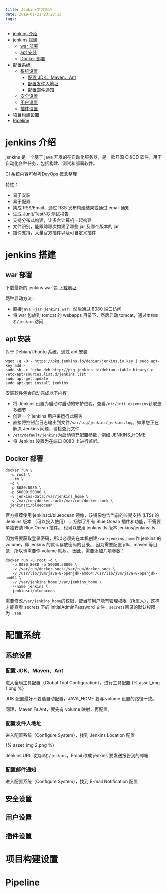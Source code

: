 ```yaml
---
title: Jenkins学习笔记
date: 2019-01-21 23:28:13
tags:
---
```


- [jenkins 介绍](#jenkins-%e4%bb%8b%e7%bb%8d)
- [jenkins 搭建](#jenkins-%e6%90%ad%e5%bb%ba)
  - [war 部署](#war-%e9%83%a8%e7%bd%b2)
  - [apt 安装](#apt-%e5%ae%89%e8%a3%85)
  - [Docker 部署](#docker-%e9%83%a8%e7%bd%b2)
- [配置系统](#%e9%85%8d%e7%bd%ae%e7%b3%bb%e7%bb%9f)
  - [系统设置](#%e7%b3%bb%e7%bb%9f%e8%ae%be%e7%bd%ae)
    - [配置 JDK、Maven、Ant](#%e9%85%8d%e7%bd%ae-jdkmavenant)
    - [配置发件人地址](#%e9%85%8d%e7%bd%ae%e5%8f%91%e4%bb%b6%e4%ba%ba%e5%9c%b0%e5%9d%80)
    - [配置邮件通知](#%e9%85%8d%e7%bd%ae%e9%82%ae%e4%bb%b6%e9%80%9a%e7%9f%a5)
  - [安全设置](#%e5%ae%89%e5%85%a8%e8%ae%be%e7%bd%ae)
  - [用户设置](#%e7%94%a8%e6%88%b7%e8%ae%be%e7%bd%ae)
  - [插件设置](#%e6%8f%92%e4%bb%b6%e8%ae%be%e7%bd%ae)
- [项目构建设置](#%e9%a1%b9%e7%9b%ae%e6%9e%84%e5%bb%ba%e8%ae%be%e7%bd%ae)
- [Pipeline](#pipeline)

<!-- more -->

# jenkins 介绍

jenkins 是一个基于 java 开发的在自动化服务器，是一款开源 CI&CD 软件，用于自动化各种任务，包括构建、测试和部署软件。

CI 系统内容可参考[DevOps 概念整理](/2020/02/14/DevOps概念整理)

特性：

- 易于安装
- 易于配置
- 集成 RSS/Email，通过 RSS 发布构建结果或通过 email 通知
- 生成 Junit/TestNG 测试报告
- 支持分布式构建，让多台计算机一起构建
- 文件识别，能跟踪哪次构建了哪些 jar 及哪个版本的 jar
- 插件支持，大量官方插件以及可自定义插件

# jenkins 搭建

## war 部署

下载最新的 jenkins war 包 [下载地址](http://mirrors.jenkins.io/war-stable/latest/jenkins.war)

两种启动方法：

- 直接`java -jar jenkins.war`，然后通过 8080 端口访问
- 将 war 包放到 tomcat 的 webapps 目录下，然后启动 tomcat，通过`本机域名/jenkins`访问

## apt 安装

对于 Debian/Ubuntu 系统，通过 apt 安装

```
wget -q -O - https://pkg.jenkins.io/debian/jenkins.io.key | sudo apt-key add -
sudo sh -c 'echo deb http://pkg.jenkins.io/debian-stable binary/ > /etc/apt/sources.list.d/jenkins.list'
sudo apt-get update
sudo apt-get install jenkins
```

安装软件包会自动完成以下内容：

- 将 Jenkins 设置为启动时启动的守护进程。查看`/etc/init.d/jenkins`获取更多细节
- 创建一个'jenkins'用户来运行此服务
- 直接将控制台日志输出到文件`/var/log/jenkins/jenkins.log`。如果您正在解决 Jenkins 问题，请检查此文件
- `/etc/default/jenkins`为启动填充配置参数，例如 JENKINS_HOME
- 将 Jenkins 设置为在端口 8080 上进行监听。

## Docker 部署

```
docker run \
  -u root \
  --rm \
  -d \
  -p 8080:8080 \
  -p 50000:50000 \
  -v jenkins-data:/var/jenkins_home \
  -v /var/run/docker.sock:/var/run/docker.sock \
  jenkinsci/blueocean
```

官方推荐使用 jenkinsci/blueocean 镜像，该镜像包含当前的长期支持 (LTS) 的 Jenkins 版本 （可以投入使用） ，捆绑了所有 Blue Ocean 插件和功能，不需要单独安装 Blue Ocean 插件。
也可以使用 jenkins tls 版本 jenkins/jenkins:tls

因为需要获取登录密码，所以必须先在本机创建`/var/jenkins_home`作 jenkins 的 volume，即 jenkins 的默认存放密码的目录。
因为需要配置 jdk、maven 等目录，所以也需要作 volume 映射。
因此，需要添加几项参数：

```
docker run -u root -d \
   -p 8080:8080 -p 50000:50000 \
   -v /var/run/docker.sock:/var/run/docker.sock \
   -v /usr/lib/jvm/java-8-openjdk-amd64:/usr/lib/jvm/java-8-openjdk-amd64 \
   -v /var/jenkins_home:/var/jenkins_home \
   --name jenkins \
   jenkinsci/blueocean
```

需要修改`/var/jenkins_home`的权限，使当前用户能有管理权限（所属人），这样才能查看 secrets 下的 initialAdminPassword 文件。`secrets`目录的默认权限为：`700`

# 配置系统

## 系统设置

### 配置 JDK、Maven、Ant

进入全局工具配置（Global Tool Configuration），进行工具配置
{% asset_img 1.png %}

JDK 配置最好不要选自动配置，JAVA_HOME 要与 volume 设置的路径一致。

同理，Maven 和 Ant，要先有 volume 映射，再配置。

### 配置发件人地址

进入配置系统（Configure System），找到 Jenkins Location 配置

{% asset_img 2.png %}

Jenkins URL 改为`域名/jenkins`，Email 改成 jenkins 要发送报告到的邮箱

### 配置邮件通知

进入配置系统（Configure System），找到 E-mail Notification 配置

## 安全设置

## 用户设置

## 插件设置

# 项目构建设置

##

# Pipeline
